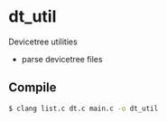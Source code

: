 # dt_util

Devicetree utilities

- parse devicetree files

## Compile

```bash
$ clang list.c dt.c main.c -o dt_util
```
